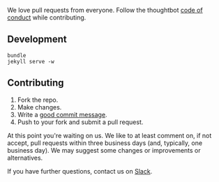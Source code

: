 We love pull requests from everyone. Follow the thoughtbot [code of conduct](https://thoughtbot.com/open-source-code-of-conduct) while contributing.

## Development

    bundle
    jekyll serve -w

## Contributing

1. Fork the repo.
2. Make changes.
3. Write a [good commit message](http://tbaggery.com/2008/04/19/a-note-about-git-commit-messages.html).
4. Push to your fork and submit a pull request.

At this point you're waiting on us. We like to at least comment on, if not accept, pull requests within three business days (and, typically, one business day). We may suggest some changes or improvements or alternatives.

If you have further questions, contact us on [Slack](http://slack.rug.si/).

